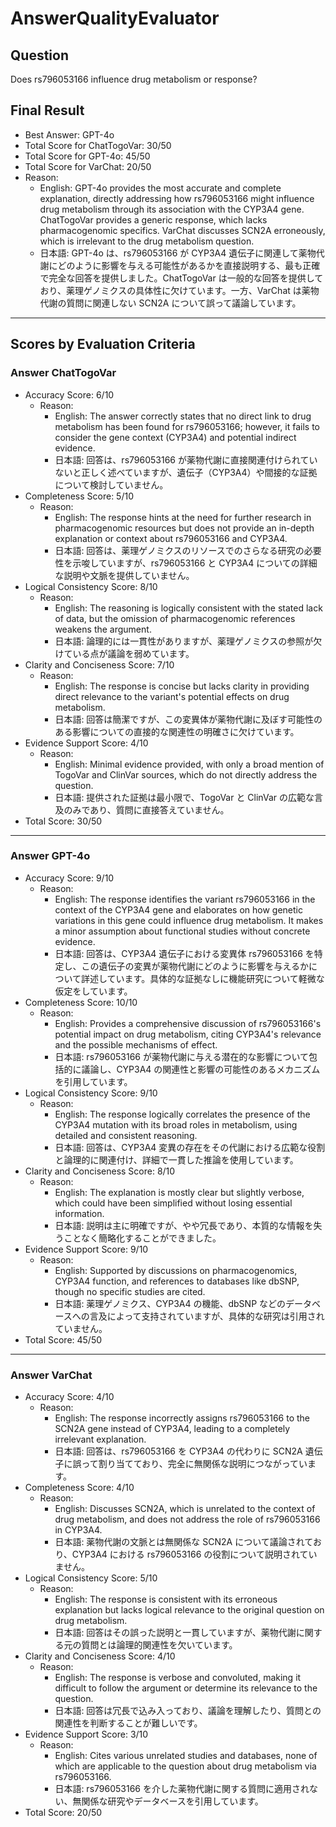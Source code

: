 # AnswerQualityEvaluator

## Question

Does rs796053166 influence drug metabolism or response?

## Final Result

- Best Answer: GPT-4o
- Total Score for ChatTogoVar: 30/50
- Total Score for GPT-4o: 45/50
- Total Score for VarChat: 20/50
- Reason:
  - English: GPT-4o provides the most accurate and complete explanation, directly addressing how rs796053166 might influence drug metabolism through its association with the CYP3A4 gene. ChatTogoVar provides a generic response, which lacks pharmacogenomic specifics. VarChat discusses SCN2A erroneously, which is irrelevant to the drug metabolism question.
  - 日本語: GPT-4o は、rs796053166 が CYP3A4 遺伝子に関連して薬物代謝にどのように影響を与える可能性があるかを直接説明する、最も正確で完全な回答を提供しました。ChatTogoVar は一般的な回答を提供しており、薬理ゲノミクスの具体性に欠けています。一方、VarChat は薬物代謝の質問に関連しない SCN2A について誤って議論しています。

---

## Scores by Evaluation Criteria

### Answer ChatTogoVar
- Accuracy Score: 6/10
  - Reason: 
    - English: The answer correctly states that no direct link to drug metabolism has been found for rs796053166; however, it fails to consider the gene context (CYP3A4) and potential indirect evidence.
    - 日本語: 回答は、rs796053166 が薬物代謝に直接関連付けられていないと正しく述べていますが、遺伝子（CYP3A4）や間接的な証拠について検討していません。
- Completeness Score: 5/10
  - Reason: 
    - English: The response hints at the need for further research in pharmacogenomic resources but does not provide an in-depth explanation or context about rs796053166 and CYP3A4.
    - 日本語: 回答は、薬理ゲノミクスのリソースでのさらなる研究の必要性を示唆していますが、rs796053166 と CYP3A4 についての詳細な説明や文脈を提供していません。
- Logical Consistency Score: 8/10
  - Reason: 
    - English: The reasoning is logically consistent with the stated lack of data, but the omission of pharmacogenomic references weakens the argument.
    - 日本語: 論理的には一貫性がありますが、薬理ゲノミクスの参照が欠けている点が議論を弱めています。
- Clarity and Conciseness Score: 7/10
  - Reason: 
    - English: The response is concise but lacks clarity in providing direct relevance to the variant's potential effects on drug metabolism.
    - 日本語: 回答は簡潔ですが、この変異体が薬物代謝に及ぼす可能性のある影響についての直接的な関連性の明確さに欠けています。
- Evidence Support Score: 4/10
  - Reason: 
    - English: Minimal evidence provided, with only a broad mention of TogoVar and ClinVar sources, which do not directly address the question.
    - 日本語: 提供された証拠は最小限で、TogoVar と ClinVar の広範な言及のみであり、質問に直接答えていません。
- Total Score: 30/50

---

### Answer GPT-4o
- Accuracy Score: 9/10
  - Reason: 
    - English: The response identifies the variant rs796053166 in the context of the CYP3A4 gene and elaborates on how genetic variations in this gene could influence drug metabolism. It makes a minor assumption about functional studies without concrete evidence.
    - 日本語: 回答は、CYP3A4 遺伝子における変異体 rs796053166 を特定し、この遺伝子の変異が薬物代謝にどのように影響を与えるかについて詳述しています。具体的な証拠なしに機能研究について軽微な仮定をしています。
- Completeness Score: 10/10
  - Reason: 
    - English: Provides a comprehensive discussion of rs796053166's potential impact on drug metabolism, citing CYP3A4's relevance and the possible mechanisms of effect.
    - 日本語: rs796053166 が薬物代謝に与える潜在的な影響について包括的に議論し、CYP3A4 の関連性と影響の可能性のあるメカニズムを引用しています。
- Logical Consistency Score: 9/10
  - Reason: 
    - English: The response logically correlates the presence of the CYP3A4 mutation with its broad roles in metabolism, using detailed and consistent reasoning.
    - 日本語: 回答は、CYP3A4 変異の存在をその代謝における広範な役割と論理的に関連付け、詳細で一貫した推論を使用しています。
- Clarity and Conciseness Score: 8/10
  - Reason: 
    - English: The explanation is mostly clear but slightly verbose, which could have been simplified without losing essential information.
    - 日本語: 説明は主に明確ですが、やや冗長であり、本質的な情報を失うことなく簡略化することができました。
- Evidence Support Score: 9/10
  - Reason: 
    - English: Supported by discussions on pharmacogenomics, CYP3A4 function, and references to databases like dbSNP, though no specific studies are cited.
    - 日本語: 薬理ゲノミクス、CYP3A4 の機能、dbSNP などのデータベースへの言及によって支持されていますが、具体的な研究は引用されていません。
- Total Score: 45/50

---

### Answer VarChat
- Accuracy Score: 4/10
  - Reason: 
    - English: The response incorrectly assigns rs796053166 to the SCN2A gene instead of CYP3A4, leading to a completely irrelevant explanation.
    - 日本語: 回答は、rs796053166 を CYP3A4 の代わりに SCN2A 遺伝子に誤って割り当てており、完全に無関係な説明につながっています。
- Completeness Score: 4/10
  - Reason: 
    - English: Discusses SCN2A, which is unrelated to the context of drug metabolism, and does not address the role of rs796053166 in CYP3A4.
    - 日本語: 薬物代謝の文脈とは無関係な SCN2A について議論されており、CYP3A4 における rs796053166 の役割について説明されていません。
- Logical Consistency Score: 5/10
  - Reason: 
    - English: The response is consistent with its erroneous explanation but lacks logical relevance to the original question on drug metabolism.
    - 日本語: 回答はその誤った説明と一貫していますが、薬物代謝に関する元の質問とは論理的関連性を欠いています。
- Clarity and Conciseness Score: 4/10
  - Reason: 
    - English: The response is verbose and convoluted, making it difficult to follow the argument or determine its relevance to the question.
    - 日本語: 回答は冗長で込み入っており、議論を理解したり、質問との関連性を判断することが難しいです。
- Evidence Support Score: 3/10
  - Reason: 
    - English: Cites various unrelated studies and databases, none of which are applicable to the question about drug metabolism via rs796053166.
    - 日本語: rs796053166 を介した薬物代謝に関する質問に適用されない、無関係な研究やデータベースを引用しています。
- Total Score: 20/50